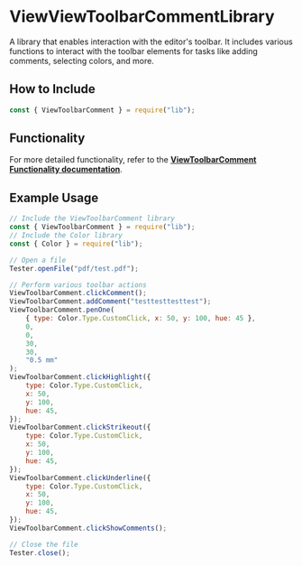 # ViewViewToolbarCommentLibrary

A library that enables interaction with the editor's toolbar. It includes various functions to interact with the toolbar elements for tasks like adding comments, selecting colors, and more.

## How to Include

```javascript
const { ViewToolbarComment } = require("lib");
```

## Functionality

For more detailed functionality, refer to the [**ViewToolbarComment Functionality documentation**](/puppeteer/module/viewtoolbar/viewtoolbarcomment/FUNCTIONALITY.md).

## Example Usage

```javascript
// Include the ViewToolbarComment library
const { ViewToolbarComment } = require("lib");
// Include the Color library
const { Color } = require("lib");

// Open a file
Tester.openFile("pdf/test.pdf");

// Perform various toolbar actions
ViewToolbarComment.clickComment();
ViewToolbarComment.addComment("testtesttesttest");
ViewToolbarComment.penOne(
    { type: Color.Type.CustomClick, x: 50, y: 100, hue: 45 },
    0,
    0,
    30,
    30,
    "0.5 mm"
);
ViewToolbarComment.clickHighlight({
    type: Color.Type.CustomClick,
    x: 50,
    y: 100,
    hue: 45,
});
ViewToolbarComment.clickStrikeout({
    type: Color.Type.CustomClick,
    x: 50,
    y: 100,
    hue: 45,
});
ViewToolbarComment.clickUnderline({
    type: Color.Type.CustomClick,
    x: 50,
    y: 100,
    hue: 45,
});
ViewToolbarComment.clickShowComments();

// Close the file
Tester.close();
```
